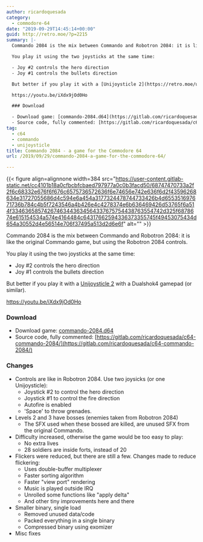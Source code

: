 ```yaml
---
author: ricardoquesada
category:
  - commodore-64
date: "2019-09-29T14:45:14+00:00"
guid: http://retro.moe/?p=2215
summary: |-
  Commando 2084 is the mix between Commando and Robotron 2084: it is like the original Commando game, but using the Robotron 2084 controls.

  You play it using the two joysticks at the same time:

  - Joy #2 controls the hero direction
  - Joy #1 controls the bullets direction

  But better if you play it with a [Unijoysticle 2](https://retro.moe/unijoysticle2) with a Dualshok4 gamepad (or similar).

  https://youtu.be/iXdx9jOd0Ho

  ### Download

  - Download game: [commando-2084.d64](https://gitlab.com/ricardoquesada/c64-commando-2084/raw/master/bin/commando-2084.d64)
  - Source code, fully commented: [https://gitlab.com/ricardoquesada/c64-commando-2084/](https://gitlab.com/ricardoquesada/c64-commando-2084/)
tag:
  - c64
  - commando
  - unijoysticle
title: Commando 2084 - a game for the Commodore 64
url: /2019/09/29/commando-2084-a-game-for-the-commodore-64/

---
```

{{< figure align=alignnone width=384 src="https://user-content.gitlab-static.net/cc4101b18a0cfbcbfcbaed797977a0c0b3facd50/68747470733a2f2f6c68332e676f6f676c6575736572636f6e74656e742e636f6d2f43596268634e31727055686d4c594e6a454a3177324478744733426b4d655351697671736b784c4b5f7243546a4b426e4c4278374e6b636469426d53765f6a514f33463658574267463443634564337675754438763554742d325f6878674e615154534a574e4164484c64317662594336373355745f49453075434d654a30552d4e56514e706f37495a513d2d6e6f" alt="" >}}

Commando 2084 is the mix between Commando and Robotron 2084: it is like the original Commando game, but using the Robotron 2084 controls.

You play it using the two joysticks at the same time:

- Joy #2 controls the hero direction
- Joy #1 controls the bullets direction

But better if you play it with a [Unijoysticle 2](/unijoysticle2) with a Dualshok4 gamepad (or similar).

https://youtu.be/iXdx9jOd0Ho

### Download

- Download game: [commando-2084.d64](https://gitlab.com/ricardoquesada/c64-commando-2084/raw/master/bin/commando-2084.d64)
- Source code, fully commented: [https://gitlab.com/ricardoquesada/c64-commando-2084/](https://gitlab.com/ricardoquesada/c64-commando-2084/)

### Changes

- Controls are like in Robotron 2084. Use two joysicks (or one Unijoysticle):
  - Joystick #2 to control the hero direction
  - Joystick #1 to control the fire direction
  - Autofire is enabled
  - 'Space' to throw grenades.
- Levels 2 and 3 have bosses (enemies taken from Robotron 2084)
  - The SFX used when these bossed are killed, are unused SFX from the original Commando.
- Difficulty increased, otherwise the game would be too easy to play:
  - No extra lives
  - 28 soldiers are inside forts, instead of 20
- Flickers were reduced, but there are still a few. Changes made to reduce flickering:
  - Uses double-buffer multiplexer
  - Faster sorting algorithm
  - Faster "view port" rendering
  - Music is played outside IRQ
  - Unrolled some functions like "apply delta"
  - And other tiny improvements here and there
- Smaller binary, single load
  - Removed unused data/code
  - Packed everything in a single binary
  - Compressed binary using exomizer
- Misc fixes

